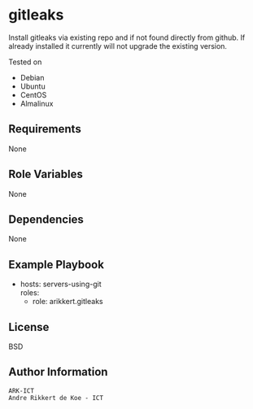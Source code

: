 gitleaks
========

Install gitleaks via existing repo and if not found directly from github.
If already installed it currently will not upgrade the existing version.

Tested on
- Debian
- Ubuntu
- CentOS
- Almalinux

Requirements
------------

None

Role Variables
--------------

None

Dependencies
------------

None

Example Playbook
----------------

   - hosts: servers-using-git\
     roles:
       - role: arikkert.gitleaks


License
-------

BSD

Author Information
------------------

    ARK-ICT
    Andre Rikkert de Koe - ICT
